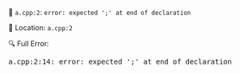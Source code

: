 📝 `a.cpp:2`: `error: expected ';' at end of declaration`

📍 Location: `a.cpp:2`

🔍 Full Error:

<pre>
a.cpp:2:14: error: expected ';' at end of declaration
</pre>
